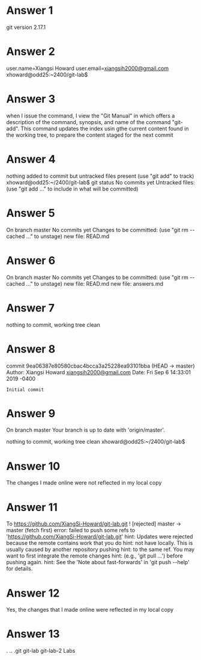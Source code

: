 # Answer 1
git version 2.17.1

# Answer 2

user.name=Xiangsi Howard
user.email=xiangsih2000@gmail.com
xhoward@odd25:~2400/git-lab$

# Answer 3

when I issue the command, I view the "Git Manual" in which offers a description of the command, synopsis, and name of the command "git-add". This command updates the index usin gthe current content found in the working tree, to prepare the content staged for the next commit

# Answer 4

nothing added to commit but untracked files present (use "git add" to track)
xhoward@odd25:~/2400/git-lab$ git status
No commits yet
Untracked files:
(use "git add <file>..." to include in what will be committed)

# Answer 5

On branch master
No commits yet
Changes to be committed:
    (use "git rm --cached <file>..." to unstage)
        new file:   READ.md

# Answer 6

On branch master
No commits yet
Changes to be committed:
    (use "git rm --cached <file>..." to unstage)
        new file:   READ.md
        new file: answers.md

# Answer 7 

nothing to commit, working tree clean

# Answer 8

commit 9ea06387e80580cbac4bcca3a25228ea93101bba (HEAD -> master)
Author: Xiangsi Howard <xiangsih2000@gmail.com>
Date:   Fri Sep 6 14:33:01 2019 -0400

    Initial commit

# Answer 9

On branch master
Your branch is up to date with 'origin/master'.

nothing to commit, working tree clean
xhoward@odd25:~/2400/git-lab$ 

# Answer 10

The changes I made online were not reflected in my local copy

# Answer 11

To https://github.com/XiangSi-Howard/git-lab.git
 ! [rejected]        master -> master (fetch first)
error: failed to push some refs to 'https://github.com/XiangSi-Howard/git-lab.git'
hint: Updates were rejected because the remote contains work that you do
hint: not have locally. This is usually caused by another repository pushing
hint: to the same ref. You may want to first integrate the remote changes
hint: (e.g., 'git pull ...') before pushing again.
hint: See the 'Note about fast-forwards' in 'git push --help' for details.

# Answer 12

Yes, the changes that I made online were reflected in my local copy

# Answer 13

.  ..  .git  git-lab  git-lab-2  Labs
